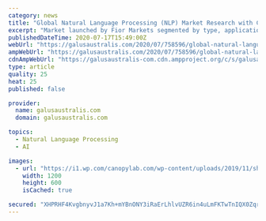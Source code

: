 ```yaml
---
category: news
title: "Global Natural Language Processing (NLP) Market Research with COVID-19 After Effects, Growth Set to Rise Significantly during 2020 and 2027"
excerpt: "Market launched by Fior Markets segmented by type, application, regions offers the fundamental summary of the global market. The report examines the global Natural Language Processing (NLP) market, the market current flow and patterns,"
publishedDateTime: 2020-07-17T15:49:00Z
webUrl: "https://galusaustralis.com/2020/07/758596/global-natural-language-processing-nlp-market-research-with-covid-19-after-effects-growth-set-to-rise-significantly-during-2020-and-2027/"
ampWebUrl: "https://galusaustralis.com/2020/07/758596/global-natural-language-processing-nlp-market-research-with-covid-19-after-effects-growth-set-to-rise-significantly-during-2020-and-2027/amp/"
cdnAmpWebUrl: "https://galusaustralis-com.cdn.ampproject.org/c/s/galusaustralis.com/2020/07/758596/global-natural-language-processing-nlp-market-research-with-covid-19-after-effects-growth-set-to-rise-significantly-during-2020-and-2027/amp/"
type: article
quality: 25
heat: 25
published: false

provider:
  name: galusaustralis.com
  domain: galusaustralis.com

topics:
  - Natural Language Processing
  - AI

images:
  - url: "https://i1.wp.com/canopylab.com/wp-content/uploads/2019/11/shutterstock_1455391502-2.jpg?ssl=1"
    width: 1200
    height: 600
    isCached: true

secured: "XHPRHF4KvgbnyvJ1a7Kh+mYBnONY3iRaErLhlvUZR6in4uLmFKTwTnIQX0ZqrhFKligiuJUQpMFNQzLJVGDyNgvU8CaTICkV4LmfSJLLmlZHpbbL/ASf6NZ+MElz+InIeAJFOVoQ1+6Ney5uoA4bbIyK1VqiBf2WN95kJOoqZ/rTzr1cxXzIP/K0iUJl1kxbnOHhdFggKg2p8wXYeq5E76FZHcRsi47kGUA6mURDm731a3MVi8DatwKeiVK8s5m3a9gA4JrrIskXJQDdcyQKDxvf1n3rNlVofFuLjAMQieI+/0t1K0UP060yNxoc2x/v9X4gd2u9mY2JVPQdIqOS9g==;D/6U2/SQ/oN0BwMSS4yDVA=="
---
```


